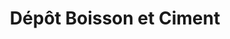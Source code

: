 ---
title: "Dépôt Boisson et Ciment"
url: /kinshasa/depot-boisson-et-ciment/
shop: magasin de variétés
---